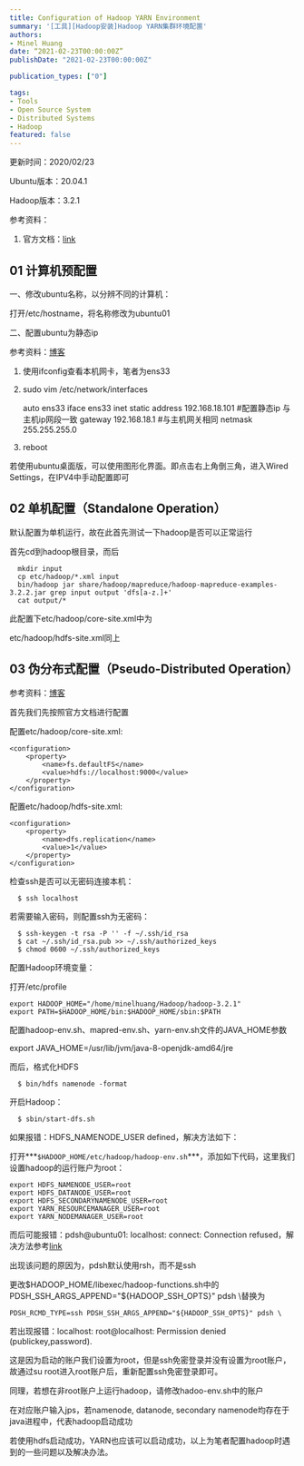 ```yaml
---
title: Configuration of Hadoop YARN Environment
summary: '[工具][Hadoop安装]Hadoop YARN集群环境配置'
authors:
- Minel Huang
date: “2021-02-23T00:00:00Z”
publishDate: "2021-02-23T00:00:00Z"

publication_types: ["0"]

tags: 
- Tools
- Open Source System
- Distributed Systems
- Hadoop
featured: false
---
```


更新时间：2020/02/23

Ubuntu版本：20.04.1

Hadoop版本：3.2.1

参考资料：

1. 官方文档：[link](https://hadoop.apache.org/docs/stable/hadoop-project-dist/hadoop-common/SingleCluster.html)

## 01 计算机预配置

一、修改ubuntu名称，以分辨不同的计算机：

打开/etc/hostname，将名称修改为ubuntu01

二、配置ubuntu为静态ip

参考资料：[博客](https://www.linuxidc.com/Linux/2017-02/140137.htm)

1. 使用ifconfig查看本机网卡，笔者为ens33

2. sudo vim /etc/network/interfaces

   auto ens33
   iface ens33 inet static
   address 192.168.18.101  #配置静态ip 与主机ip网段一致
   gateway 192.168.18.1    #与主机网关相同
   netmask 255.255.255.0

3. reboot

若使用ubuntu桌面版，可以使用图形化界面。即点击右上角倒三角，进入Wired Settings，在IPV4中手动配置即可

## 02 单机配置（Standalone Operation）

默认配置为单机运行，故在此首先测试一下hadoop是否可以正常运行

首先cd到hadoop根目录，而后

```
  mkdir input
  cp etc/hadoop/*.xml input
  bin/hadoop jar share/hadoop/mapreduce/hadoop-mapreduce-examples-3.2.2.jar grep input output 'dfs[a-z.]+'
  cat output/*
```

此配置下etc/hadoop/core-site.xml中为

<configuration>
		</configuration>

etc/hadoop/hdfs-site.xml同上

## 03 伪分布式配置（Pseudo-Distributed Operation）

参考资料：[博客](https://blog.csdn.net/hliq5399/article/details/78193113)

首先我们先按照官方文档进行配置

配置etc/hadoop/core-site.xml:

```
<configuration>
    <property>
        <name>fs.defaultFS</name>
        <value>hdfs://localhost:9000</value>
    </property>
</configuration>
```

配置etc/hadoop/hdfs-site.xml:

```
<configuration>
    <property>
        <name>dfs.replication</name>
        <value>1</value>
    </property>
</configuration>
```

检查ssh是否可以无密码连接本机：

```
  $ ssh localhost
```

若需要输入密码，则配置ssh为无密码：

```
  $ ssh-keygen -t rsa -P '' -f ~/.ssh/id_rsa
  $ cat ~/.ssh/id_rsa.pub >> ~/.ssh/authorized_keys
  $ chmod 0600 ~/.ssh/authorized_keys
```

配置Hadoop环境变量：

打开/etc/profile

```
export HADOOP_HOME="/home/minelhuang/Hadoop/hadoop-3.2.1"
export PATH=$HADOOP_HOME/bin:$HADOOP_HOME/sbin:$PATH
```

配置hadoop-env.sh、mapred-env.sh、yarn-env.sh文件的JAVA_HOME参数

export JAVA_HOME=/usr/lib/jvm/java-8-openjdk-amd64/jre

而后，格式化HDFS

```
  $ bin/hdfs namenode -format
```

开启Hadoop：

```
  $ sbin/start-dfs.sh
```

如果报错：HDFS_NAMENODE_USER defined，解决方法如下：

打开***`$HADOOP_HOME/etc/hadoop/hadoop-env.sh`***，添加如下代码，这里我们设置hadoop的运行账户为root：

```
export HDFS_NAMENODE_USER=root
export HDFS_DATANODE_USER=root
export HDFS_SECONDARYNAMENODE_USER=root
export YARN_RESOURCEMANAGER_USER=root
export YARN_NODEMANAGER_USER=root
```

而后可能报错：pdsh@ubuntu01: localhost: connect: Connection refused，解决方法参考[link](https://stackoverflow.com/questions/48189954/hadoop-start-dfs-sh-connection-refused)

出现该问题的原因为，pdsh默认使用rsh，而不是ssh

更改$HADOOP_HOME/libexec/hadoop-functions.sh中的PDSH_SSH_ARGS_APPEND="${HADOOP_SSH_OPTS}" pdsh \替换为

```
PDSH_RCMD_TYPE=ssh PDSH_SSH_ARGS_APPEND="${HADOOP_SSH_OPTS}" pdsh \
```

若出现报错：localhost: root@localhost: Permission denied (publickey,password).

这是因为启动的账户我们设置为root，但是ssh免密登录并没有设置为root账户，故通过su root进入root账户后，重新配置ssh免密登录即可。

同理，若想在非root账户上运行hadoop，请修改hadoo-env.sh中的账户

在对应账户输入jps，若namenode, datanode, secondary namenode均存在于java进程中，代表hadoop启动成功

若使用hdfs启动成功，YARN也应该可以启动成功，以上为笔者配置hadoop时遇到的一些问题以及解决办法。



